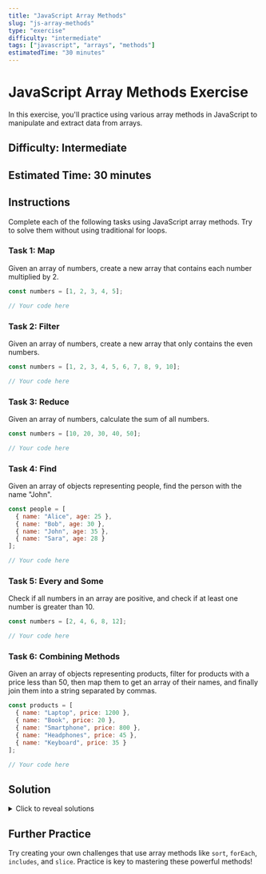 ```yaml
---
title: "JavaScript Array Methods"
slug: "js-array-methods"
type: "exercise"
difficulty: "intermediate"
tags: ["javascript", "arrays", "methods"]
estimatedTime: "30 minutes"
---
```


# JavaScript Array Methods Exercise

In this exercise, you'll practice using various array methods in JavaScript to manipulate and extract data from arrays.

## Difficulty: Intermediate

## Estimated Time: 30 minutes

## Instructions

Complete each of the following tasks using JavaScript array methods. Try to solve them without using traditional for loops.

### Task 1: Map

Given an array of numbers, create a new array that contains each number multiplied by 2.

```javascript
const numbers = [1, 2, 3, 4, 5];

// Your code here
```

### Task 2: Filter

Given an array of numbers, create a new array that only contains the even numbers.

```javascript
const numbers = [1, 2, 3, 4, 5, 6, 7, 8, 9, 10];

// Your code here
```

### Task 3: Reduce

Given an array of numbers, calculate the sum of all numbers.

```javascript
const numbers = [10, 20, 30, 40, 50];

// Your code here
```

### Task 4: Find

Given an array of objects representing people, find the person with the name "John".

```javascript
const people = [
  { name: "Alice", age: 25 },
  { name: "Bob", age: 30 },
  { name: "John", age: 35 },
  { name: "Sara", age: 28 }
];

// Your code here
```

### Task 5: Every and Some

Check if all numbers in an array are positive, and check if at least one number is greater than 10.

```javascript
const numbers = [2, 4, 6, 8, 12];

// Your code here
```

### Task 6: Combining Methods

Given an array of objects representing products, filter for products with a price less than 50, then map them to get an array of their names, and finally join them into a string separated by commas.

```javascript
const products = [
  { name: "Laptop", price: 1200 },
  { name: "Book", price: 20 },
  { name: "Smartphone", price: 800 },
  { name: "Headphones", price: 45 },
  { name: "Keyboard", price: 35 }
];

// Your code here
```

## Solution

<details>
<summary>Click to reveal solutions</summary>

### Task 1: Map
```javascript
const doubled = numbers.map(num => num * 2);
console.log(doubled); // [2, 4, 6, 8, 10]
```

### Task 2: Filter
```javascript
const evenNumbers = numbers.filter(num => num % 2 === 0);
console.log(evenNumbers); // [2, 4, 6, 8, 10]
```

### Task 3: Reduce
```javascript
const sum = numbers.reduce((acc, curr) => acc + curr, 0);
console.log(sum); // 150
```

### Task 4: Find
```javascript
const john = people.find(person => person.name === "John");
console.log(john); // { name: "John", age: 35 }
```

### Task 5: Every and Some
```javascript
const allPositive = numbers.every(num => num > 0);
const someGreaterThan10 = numbers.some(num => num > 10);
console.log(allPositive); // true
console.log(someGreaterThan10); // true
```

### Task 6: Combining Methods
```javascript
const affordableProductNames = products
  .filter(product => product.price < 50)
  .map(product => product.name)
  .join(", ");
console.log(affordableProductNames); // "Book, Headphones, Keyboard"
```
</details>

## Further Practice

Try creating your own challenges that use array methods like `sort`, `forEach`, `includes`, and `slice`. Practice is key to mastering these powerful methods!
